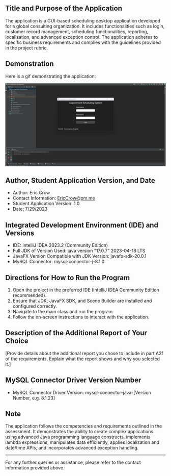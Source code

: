 ## Title and Purpose of the Application
The application is a GUI-based scheduling desktop application developed for a global consulting organization. It includes functionalities such as login, customer record management, scheduling functionalities, reporting, localization, and advanced exception control. The application adheres to specific business requirements and complies with the guidelines provided in the project rubric.

## Demonstration
Here is a gif demonstrating the application:

![](https://raw.githubusercontent.com/EricJamesCrow/Appointment-Scheduling-System-University-Project/main/images/project_demo.gif)

## Author, Student Application Version, and Date
- Author: Eric Crow
- Contact Information: EricCrow@pm.me
- Student Application Version: 1.0
- Date: 7/29/2023

## Integrated Development Environment (IDE) and Versions
- IDE: IntelliJ IDEA 2023.2 (Community Edition)
- Full JDK of Version Used: java version "17.0.7" 2023-04-18 LTS
- JavaFX Version Compatible with JDK Version: javafx-sdk-20.0.1
- MySQL Connector: mysql-connector-j-8.1.0

## Directions for How to Run the Program
1. Open the project in the preferred IDE (IntelliJ IDEA Community Edition recommended).
2. Ensure that JDK, JavaFX SDK, and Scene Builder are installed and configured correctly.
3. Navigate to the main class and run the program.
4. Follow the on-screen instructions to interact with the application.

## Description of the Additional Report of Your Choice
[Provide details about the additional report you chose to include in part A3f of the requirements. Explain what the report shows and why you selected it.]

## MySQL Connector Driver Version Number
- MySQL Connector Driver Version: mysql-connector-java-[Version Number, e.g. 8.1.23]

## Note
The application follows the competencies and requirements outlined in the assessment. It demonstrates the ability to create complex applications using advanced Java programming language constructs, implements lambda expressions, manipulates data efficiently, applies localization and date/time APIs, and incorporates advanced exception handling.

---

For any further queries or assistance, please refer to the contact information provided above.
